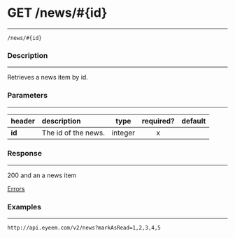 # GET /news/#{id} 
***
`/news/#{id}`

### Description
***
Retrieves a news item by id.

### Parameters
***

|header| description| type |required? |default|
|:---------|:--------------|:----------:|:------------:|:------------:|
|**id**|The id of the news.|integer|x||


### Response
***


200 and an a news item

[Errors](../../resources/errors.md#files)

### Examples
***

`http://api.eyeem.com/v2/news?markAsRead=1,2,3,4,5`





 
